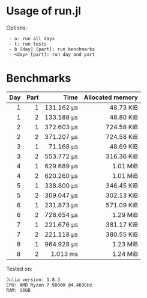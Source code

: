 # Usage of run.jl

Options:
```
 - a: run all days
 - t: run tests
 - b [day] [part]: run benchmarks
 - <day> [part]: run day and part
```

# Benchmarks

|  Day | Part |       Time | Allocated memory |
| ---: | ---: | ---------: | ---------------: |
|    1 |    1 | 131.162 μs |        48.73 KiB |
|    1 |    2 | 133.188 μs |        48.80 KiB |
|    2 |    1 | 372.603 μs |       724.58 KiB |
|    2 |    2 | 371.207 μs |       724.58 KiB |
|    3 |    1 |  71.168 μs |        48.69 KiB |
|    3 |    2 | 553.772 μs |       316.36 KiB |
|    4 |    1 | 629.689 μs |         1.01 MiB |
|    4 |    2 | 620.260 μs |         1.01 MiB |
|    5 |    1 | 338.800 μs |       346.45 KiB |
|    5 |    2 | 309.047 μs |       302.13 KiB |
|    6 |    1 | 231.873 μs |       571.09 KiB |
|    6 |    2 | 728.654 μs |         1.29 MiB |
|    7 |    1 | 221.676 μs |       381.17 KiB |
|    7 |    2 | 221.118 μs |       380.55 KiB |
|    8 |    1 | 964.928 μs |         1.23 MiB |
|    8 |    2 |   1.013 ms |         1.24 MiB |


Tested on:
```
Julia version: 1.8.3
CPU: AMD Ryzen 7 5800H @4.463GHz
RAM: 16GB
```
